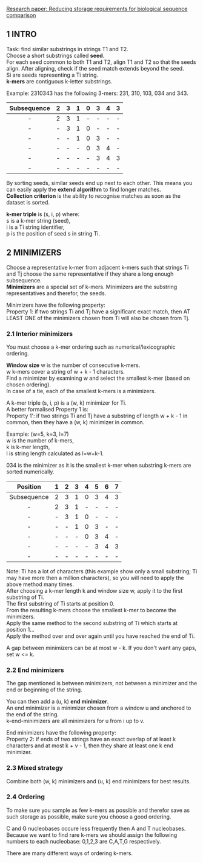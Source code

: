 [Research paper: Reducing storage requirements for biological sequence comparison](https://academic.oup.com/bioinformatics/article/20/18/3363/202143)

## 1 INTRO

Task: find similar substrings in strings T1 and T2.  
Choose a short substrings called **seed**.  
For each seed common to both T1 and T2, align T1 and T2 so that the seeds align. After aligning, check if the seed match extends beyond the seed.  
Si are seeds representing a Ti string.  
**k-mers** are contiguous k-letter substrings.  


Example: 2310343 has the following 3-mers: 231, 310, 103, 034 and 343.

| Subsequence | 2 | 3 | 1 | 0 | 3 | 4 | 3 |
| :---: | :---: | :---: | :---: | :---: | :---: | :---: | :---: |
| - | 2 | 3 | 1 | - | - | - | - |
| - | - | 3 | 1 | 0 | - | - | - |
| - | - | - | 1 | 0 | 3 | - | - |
| - | - | - | - | 0 | 3 | 4 | - |
| - | - | - | - | - | 3 | 4 | 3 |
| - | - | - | - | - | - | - | - |

By sorting seeds, similar seeds end up next to each other. This means you can easily apply the **extend algorithm** to find longer matches.  
**Collection criterion** is the ability to recognise matches as soon as the dataset is sorted.  

**k-mer triple** is (s, i, p) where:  
s is a k-mer string (seed),  
i is a Ti string identifier,  
p is the position of seed s in string Ti.  

## 2 MINIMIZERS

Choose a representative k-mer from adjacent k-mers such that strings Ti and Tj choose the same representative if they share a long enough subsequence.  
**Minimizers** are a special set of k-mers. Minimizers are the substring representatives and therefor, the seeds.  

Minimizers have the following property:  
Property 1: if two strings Ti and Tj have a significant exact match, then AT LEAST ONE of the minimizers chosen from Ti will also be chosen from Tj.  

### 2.1 Interior minimizers

You must choose a k-mer ordering such as numerical/lexicographic ordering.  

**Window size** w is the number of consecutive k-mers.  
w k-mers cover a string of w + k - 1 characters.  
Find a minimizer by examining w and select the smallest k-mer (based on chosen ordering).  
In case of a tie, each of the smallest k-mers is a minimizers.  

A k-mer triple (s, i, p) is a (w, k) minimizer for Ti.  
A better formalised Property 1 is:  
Property 1': if two strings Ti and Tj have a substring of length w + k - 1 in common, then they have a (w, k) minimizer in common.  

Example: (w=5, k=3, l=7)  
w is the number of k-mers,  
k is k-mer length,  
l is string length calculated as l=w+k-1.  

034 is the minimizer as it is the smallest k-mer when substring k-mers are sorted numerically.

| Position | 1 | 2 | 3 | 4 | 5 | 6 | 7 |
| :---: | :---: | :---: | :---: | :---: | :---: | :---: | :---: |
| Subsequence | 2 | 3 | 1 | 0 | 3 | 4 | 3 |
| - | 2 | 3 | 1 | - | - | - | - |
| - | - | 3 | 1 | 0 | - | - | - |
| - | - | - | 1 | 0 | 3 | - | - |
| - | - | - | - | 0 | 3 | 4 | - |
| - | - | - | - | - | 3 | 4 | 3 |
| - | - | - | - | - | - | - | - |

Note: Ti has a lot of characters (this example show only a small substring; Ti may have more then a million characters), so you will need to apply the above method many times.  
After choosing a k-mer length k and window size w, apply it to the first substring of Ti.  
The first substring of Ti starts at position 0.  
From the resulting k-mers choose the smallest k-mer to become the minimizers.  
Apply the same method to the second substring of Ti which starts at position 1...  
Apply the method over and over again until you have reached the end of Ti.  

A gap between minimizers can be at most w - k. If you don't want any gaps, set w <= k.  

### 2.2 End minimizers

The gap mentioned is between minimizers, not between a minimizer and the end or beginning of the string.  

You can then add a (u, k) **end minimizer**.  
An end minimizer is a minimizer chosen from a window u and anchored to the end of the string.  
k-end-minimizers are all minimizers for u from i up to v.  

End minimizers have the following property:  
Property 2: if ends of two strings have an exact overlap of at least k characters and at most k + v - 1, then they share at least one k end minimizer.  

### 2.3 Mixed strategy

Combine both (w, k) minimizers and (u, k) end minimizers for best results.  

### 2.4 Ordering

To make sure you sample as few k-mers as possible and therefor save as such storage as possible, make sure you choose a good ordering.  

C and G nucleobases occure less frequently then A and T nucleobases.  
Because we want to find rare k-mers we should assign the following numbers to each nucleobase: 0,1,2,3 are C,A,T,G respectively.  

There are many different ways of ordering k-mers.  
